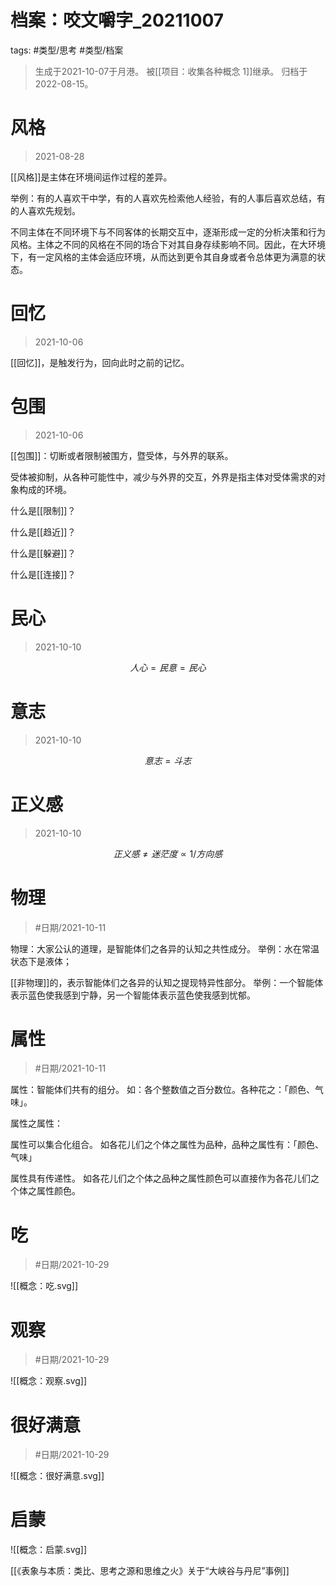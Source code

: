 # 档案：咬文嚼字_20211007

tags: #类型/思考 #类型/档案  

> 生成于2021-10-07于月港。
> 被[[项目：收集各种概念 1]]继承。
> 归档于2022-08-15。

# 风格

> 2021-08-28


[[风格]]是主体在环境间运作过程的差异。

举例：有的人喜欢干中学，有的人喜欢先检索他人经验，有的人事后喜欢总结，有的人喜欢先规划。

不同主体在不同环境下与不同客体的长期交互中，逐渐形成一定的分析决策和行为风格。主体之不同的风格在不同的场合下对其自身存续影响不同。因此，在大环境下，有一定风格的主体会适应环境，从而达到更令其自身或者令总体更为满意的状态。




# 回忆

> 2021-10-06

[[回忆]]，是触发行为，回向此时之前的记忆。

  

# 包围

> 2021-10-06

[[包围]]：切断或者限制被围方，暨受体，与外界的联系。

受体被抑制，从各种可能性中，减少与外界的交互，外界是指主体对受体需求的对象构成的环境。

什么是[[限制]]？

什么是[[趋近]]？

什么是[[躲避]]？

什么是[[连接]]？



# 民心


> 2021-10-10

$$
人心=民意=民心
$$

# 意志


> 2021-10-10

$$
意志=斗志
$$


# 正义感

> 2021-10-10

$$
正义感 \neq 迷茫度 \propto 1/方向感
$$




# 物理
> #日期/2021-10-11

物理：大家公认的道理，是智能体们之各异的认知之共性成分。
举例：水在常温状态下是液体；

[[非物理]]的，表示智能体们之各异的认知之提现特异性部分。
举例：一个智能体表示蓝色使我感到宁静，另一个智能体表示蓝色使我感到忧郁。


# 属性

> #日期/2021-10-11

属性：智能体们共有的组分。
如：各个整数值之百分数位。各种花之：「颜色、气味」。

属性之属性：

属性可以集合化组合。
如各花儿们之个体之属性为品种，品种之属性有：「颜色、气味」

属性具有传递性。
如各花儿们之个体之品种之属性颜色可以直接作为各花儿们之个体之属性颜色。




# 吃

>  #日期/2021-10-29 

![[概念：吃.svg]]



# 观察

>  #日期/2021-10-29 

![[概念：观察.svg]]



# 很好满意

>  #日期/2021-10-29 


![[概念：很好满意.svg]]



# 启蒙

![[概念：启蒙.svg]]

[[《表象与本质：类比、思考之源和思维之火》关于“大峡谷与丹尼”事例]]